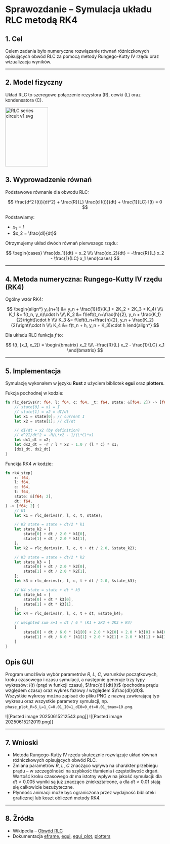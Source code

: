 # Sprawozdanie – Symulacja układu RLC metodą RK4

## 1. Cel

Celem zadania było numeryczne rozwiązanie równań różniczkowych opisujących obwód RLC za pomocą metody Rungego-Kutty IV rzędu oraz wizualizacja wyników.

---

## 2. Model fizyczny

Układ RLC to szeregowe połączenie rezystora (R), cewki (L) oraz kondensatora (C).

<p><a href="https://commons.wikimedia.org/wiki/File:RLC_series_circuit_v1.svg#/media/File:RLC_series_circuit_v1.svg"><img src="https://upload.wikimedia.org/wikipedia/commons/f/fb/RLC_series_circuit_v1.svg" alt="RLC series circuit v1.svg" height="187" width="135"></a>



## 3. Wyprowadzenie równań

Podstawowe równanie dla obwodu RLC:

$$
\frac{d^2 I(t)}{dt^2} + \frac{R}{L} \frac{d I(t)}{dt} + \frac{1}{LC} I(t) = 0
$$

Podstawiamy:
- $x_1 = I$
- $x_2 = \frac{dI}{dt}$

Otrzymujemy układ dwóch równań pierwszego rzędu:

$$
\begin{cases}
\frac{dx_1}{dt} = x_2 \\\\
\frac{dx_2}{dt} = -\frac{R}{L} x_2 - \frac{1}{LC} x_1
\end{cases}
$$

---

## 4. Metoda numeryczna: Rungego-Kutty IV rzędu (RK4)

Ogólny wzór RK4:

$$
\begin{align*}
y_{n+1} &= y_n + \frac{1}{6}(K_1 + 2K_2 + 2K_3 + K_4) \\\\
K_1 &= f(t_n, y_n)\cdot h \\\\
K_2 &= f\left(t_n+\frac{h}{2}, y_n + \frac{K_1}{2}\right)\cdot h \\\\
K_3 &= f\left(t_n+\frac{h}{2}, y_n + \frac{K_2}{2}\right)\cdot h \\\\
K_4 &= f(t_n + h, y_n + K_3)\cdot h
\end{align*}
$$

Dla układu RLC funkcja $f$ to:

$$
f(t, [x_1, x_2]) = 
\begin{bmatrix}
x_2 \\\\
-\frac{R}{L} x_2 - \frac{1}{LC} x_1
\end{bmatrix}
$$

---

## 5. Implementacja

Symulację wykonałem w języku **Rust** z użyciem bibliotek **egui** oraz **plotters**.

Fukcja pochodnej w kodzie:
```rust
fn rlc_derivs(r: f64, l: f64, c: f64, _t: f64, state: &[f64; 2]) -> [f64; 2] {
    // state[0] = x1 = I
    // state[1] = x2 = dI/dt
    let x1 = state[0]; // current I
    let x2 = state[1]; // dI/dt

    // dI/dt = x2 (by definition)
    // d^2I/dt^2 = -R/L*x2 - 1/(L*C)*x1
    let dx1_dt = x2;
    let dx2_dt = -r / l * x2 - 1.0 / (l * c) * x1;
    [dx1_dt, dx2_dt]
}
```
Funckja RK4 w kodzie:
```rust
fn rk4_step(
    r: f64,
    l: f64,
    c: f64,
    t: f64,
    state: &[f64; 2],
    dt: f64,
) -> [f64; 2] {
    // K1
    let k1 = rlc_derivs(r, l, c, t, state);

    // K2 state = state + dt/2 * k1
    let state_k2 = [
        state[0] + dt / 2.0 * k1[0],
        state[1] + dt / 2.0 * k1[1],
    ];
    let k2 = rlc_derivs(r, l, c, t + dt / 2.0, &state_k2);

    // K3 state = state + dt/2 * k2
    let state_k3 = [
        state[0] + dt / 2.0 * k2[0],
        state[1] + dt / 2.0 * k2[1],
    ];
    let k3 = rlc_derivs(r, l, c, t + dt / 2.0, &state_k3);

    // K4 state = state + dt * k3
    let state_k4 = [
        state[0] + dt * k3[0],
        state[1] + dt * k3[1],
    ];
    let k4 = rlc_derivs(r, l, c, t + dt, &state_k4);

    // weighted sum x+1 = dt / 6 * (K1 + 2K2 + 2K3 + K4)
    [
        state[0] + dt / 6.0 * (k1[0] + 2.0 * k2[0] + 2.0 * k3[0] + k4[0]),
        state[1] + dt / 6.0 * (k1[1] + 2.0 * k2[1] + 2.0 * k3[1] + k4[1]),
    ]
}
```

## Opis GUI

Program umożliwia wybór parametrów $R$, $L$, $C$, warunków początkowych, kroku czasowego i czasu symulacji, a następnie generuje trzy typy wykresów: $I(t)$ (prąd w funkcji czasu), $\frac{dI}{dt}(t)$ (pochodna prądu względem czasu) oraz wykres fazowy $I$ względem $\frac{dI}{dt}$. Wszystkie wykresy można zapisać do pliku PNG z nazwą zawierającą typ wykresu oraz wszystkie parametry symulacji, np. `phase_plot_R=5_L=1_C=0.01_I0=1_dI0=0_dt=0.01_tmax=10.png`.

![[Pasted image 20250615212543.png]]
![[Pasted image 20250615212019.png]]

---

## 7. Wnioski

- Metoda Rungego-Kutty IV rzędu skutecznie rozwiązuje układ równań różniczkowych opisujących obwód RLC.
- Zmiana parametrów $R$, $L$, $C$ znacząco wpływa na charakter przebiegu prądu – w szczególności na szybkość tłumienia i częstotliwość drgań.
Wartość kroku czasowego $dt$ ma istotny wpływ na jakość symulacji: dla $dt < 0{.}005$ wyniki są już znacząco zniekształcone, a dla $dt < 0{.}01$ stają się całkowicie bezużyteczne.
- Płynność animacji może być ograniczona przez wydajność biblioteki graficznej lub koszt obliczeń metody RK4.

---

## 8. Žródła

- Wikipedia – [Obwód RLC](https://en.wikipedia.org/wiki/RLC_circuit)
- Dokumentacja [eframe](https://docs.rs/eframe/latest/eframe/), [egui](https://docs.rs/egui/latest/egui/), [egui_plot](https://docs.rs/egui_plot/latest/egui_plot/), [plotters](https://docs.rs/plotters/latest/plotters/)